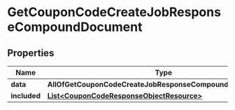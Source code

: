# GetCouponCodeCreateJobResponseCompoundDocument

## Properties
Name | Type | Description | Notes
------------ | ------------- | ------------- | -------------
**data** | **AllOfGetCouponCodeCreateJobResponseCompoundDocumentData** |  | 
**included** | [**List&lt;CouponCodeResponseObjectResource&gt;**](CouponCodeResponseObjectResource.md) |  |  [optional]
